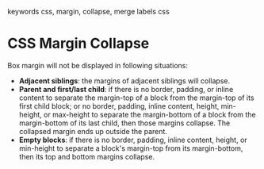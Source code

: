 keywords css, margin, collapse, merge
labels css

# CSS Margin Collapse
Box margin will not be displayed in following situations:
* **Adjacent siblings**: the margins of adjacent siblings will collapse.
* **Parent and first/last child**: if there is no border, padding, or inline content to separate the margin-top of a block from the margin-top of its first child block; or no border, padding, inline content, height, min-height, or max-height to separate the margin-bottom of a block from the margin-bottom of its last child, then those margins collapse. The collapsed margin ends up outside the parent.
* **Empty blocks**: if there is no border, padding, inline content, height, or min-height to separate a block's margin-top from its margin-bottom, then its top and bottom margins collapse.